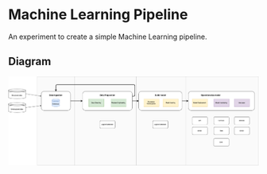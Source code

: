 # Machine Learning Pipeline
An experiment to create a simple Machine Learning pipeline.

## Diagram
<p align="center">
  <img src="Diagrams/ml_pipeline_diagram_v02.png" width="900"/>
</p>
